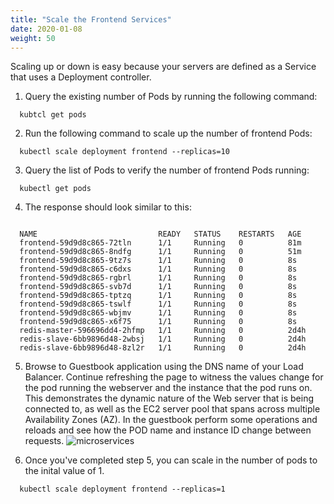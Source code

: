 ```yaml
---
title: "Scale the Frontend Services"
date: 2020-01-08
weight: 50
---
```


Scaling up or down is easy because your servers are defined as a Service that uses a Deployment controller.

1. Query the existing number of Pods by running the following command:
```
  kubtcl get pods
```  

2. Run the following command to scale up the number of frontend Pods:

```
  kubectl scale deployment frontend --replicas=10
```

3. Query the list of Pods to verify the number of frontend Pods running:

```
  kubectl get pods
```

4. The response should look similar to this:

```
  
  NAME                           READY   STATUS    RESTARTS   AGE
  frontend-59d9d8c865-72tln      1/1     Running   0          81m
  frontend-59d9d8c865-8ndfg      1/1     Running   0          51m
  frontend-59d9d8c865-9tz7s      1/1     Running   0          8s
  frontend-59d9d8c865-c6dxs      1/1     Running   0          8s
  frontend-59d9d8c865-rgbrl      1/1     Running   0          8s
  frontend-59d9d8c865-svb7d      1/1     Running   0          8s
  frontend-59d9d8c865-tptzq      1/1     Running   0          8s
  frontend-59d9d8c865-tswlf      1/1     Running   0          8s
  frontend-59d9d8c865-wbjmv      1/1     Running   0          8s
  frontend-59d9d8c865-x6f75      1/1     Running   0          8s
  redis-master-596696dd4-2hfmp   1/1     Running   0          2d4h
  redis-slave-6bb9896d48-2wbsj   1/1     Running   0          2d4h
  redis-slave-6bb9896d48-8zl2r   1/1     Running   0          2d4h
```  

5. Browse to Guestbook application using the DNS name of your Load Balancer.  Continue refreshing the page to witness the values change for the pod running the webserver and the instance that the pod runs on. This demonstrates the dynamic nature of the Web server that is being connected to, as well as the EC2 server pool that spans across multiple Availability Zones (AZ).
In the guestbook perform some operations and reloads and see how the POD name and instance ID change between requests. 
![microservices](/images/mfe/guestbook.png?classes=border,shadow)

6. Once you've completed step 5, you can scale in the number of pods to the inital value of 1.

```
  kubectl scale deployment frontend --replicas=1
```  
